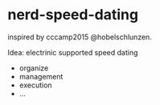 # nerd-speed-dating

inspired by cccamp2015 @hobelschlunzen.

Idea: electrinic supported speed dating
- organize
- management
- execution
- ...
